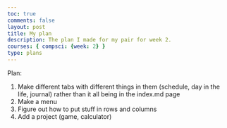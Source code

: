 ```yaml
---
toc: true
comments: false
layout: post
title: My plan
description: The plan I made for my pair for week 2.
courses: { compsci: {week: 2} }
type: plans
---
```

Plan: 
1. Make different tabs with different things in them (schedule, day in the life, journal) rather than it all being in the index.md page
2. Make a menu
3. Figure out how to put stuff in rows and columns
4. Add a project (game, calculator)